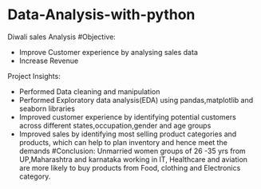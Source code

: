 # Data-Analysis-with-python
Diwali sales Analysis
#Objective:
- Improve Customer experience by analysing sales data
- Increase Revenue

Project Insights:
- Performed Data cleaning and manipulation
- Performed Exploratory data analysis(EDA) using pandas,matplotlib and seaborn libraries
- Improved customer experience by identifying potential customers across different states,occupation,gender and age groups
- Improved sales by identifying most selling product categories and products, which can help to plan inventory and hence meet the demands
#Conclusion:
Unmarried women groups of 26 -35 yrs from UP,Maharashtra and karnataka working in IT, Healthcare and aviation are more likely to buy products from Food, clothing and Electronics category.
